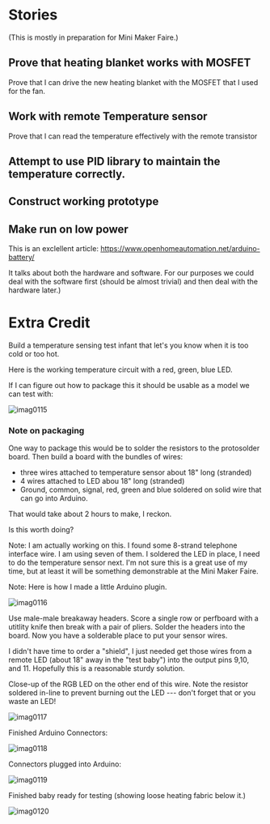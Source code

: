 # Stories

(This is mostly in preparation for Mini Maker Faire.)

## Prove that heating blanket works with MOSFET

Prove that I can drive the new heating blanket with the MOSFET that I used for the fan.

## Work with remote Temperature sensor

Prove that I can read the temperature effectively with the remote transistor

## Attempt to use PID library to maintain the temperature correctly.

## Construct working prototype

## Make run on low power

This is an exclellent article: https://www.openhomeautomation.net/arduino-battery/

It talks about both the hardware and software.  For our purposes we could deal with the software first (should be almost trivial) and then deal with the hardware later.)

# Extra Credit

Build a temperature sensing test infant that let's you know when it is too cold or too hot.

Here is the working temperature circuit with a red, green, blue LED.

If I can figure out how to package this it should be usable as a model we can test with:

![imag0115](https://cloud.githubusercontent.com/assets/5296671/7426473/b4928d2e-ef8b-11e4-9f14-0166d2df42df.jpg)

### Note on packaging

One way to package this would be to solder the resistors to the protosolder board.  Then build a board with the bundles of wires:

* three wires attached to temperature sensor about 18" long (stranded)
* 4 wires attached to LED abou 18" long (stranded)
* Ground, common, signal, red, green and blue soldered on solid wire that can go into Arduino.

That would take about 2 hours to make, I reckon.

Is this worth doing?

Note: I am actually working on this.  I found some 8-strand telephone interface wire.  I am using seven of them.  I soldered the LED in place, I need to do the temperature sensor next.  I'm not sure this is a great use of my time, but at least it will be something demonstrable at the Mini Maker Faire.

Note: Here is how I made a little Arduino plugin.

![imag0116](https://cloud.githubusercontent.com/assets/5296671/7442051/3c631796-f0c7-11e4-911f-d299824b4876.jpg)

Use male-male breakaway headers. Score a single row or perfboard with a utitlity knife then break with a pair of pliers.  Solder the headers into the board.  Now you have a solderable place to put your sensor wires.

I didn't have time to order a "shield", I just needed get those wires from a remote LED (about 18" away in the "test baby") into the output pins 9,10, and 11.  Hopefully this is a reasonable sturdy solution.

Close-up of the RGB LED on the other end of this wire.  Note the resistor soldered in-line to prevent burning out the LED --- don't forget that or you waste an LED!

![imag0117](https://cloud.githubusercontent.com/assets/5296671/7442080/261e49b4-f0c8-11e4-8549-3448a1482c87.jpg)


Finished Arduino Connectors:

![imag0118](https://cloud.githubusercontent.com/assets/5296671/7442635/b8ebe6e6-f0de-11e4-8b23-eeaf36906224.jpg)

Connectors plugged into Arduino:

![imag0119](https://cloud.githubusercontent.com/assets/5296671/7442633/99336824-f0de-11e4-80e2-ecff54ab45ed.jpg)

Finished baby ready for testing (showing loose heating fabric below it.)

![imag0120](https://cloud.githubusercontent.com/assets/5296671/7442632/7a99009a-f0de-11e4-9ade-ce61a629c64e.jpg)



